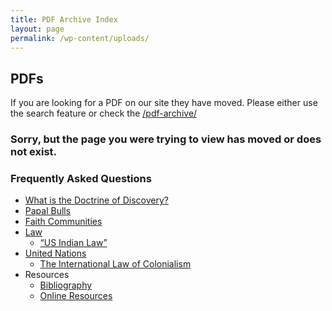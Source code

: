 ```yaml
---
title: PDF Archive Index
layout: page
permalink: /wp-content/uploads/
---
```

## PDFs
If you are looking for a PDF on our site they have moved. Please either use the search feature or check the [/pdf-archive/](/pdf-archive/)

### Sorry, but the page you were trying to view has moved or does not exist.
### Frequently Asked Questions
*   [What is the Doctrine of Discovery?](/what-is-the-doctrine-of-discovery/)
*   [Papal Bulls](/papal-bulls/)
*   [Faith Communities](/faith-communities/)
*   [Law](/law/)
    *  [“US Indian Law”](/us-indian-law-panel/)
*   [United Nations](/united-nations/)
    *  [The International Law of Colonialism](/the-doctrine-of-discovery-the-international-law-of-colonialism/)
*   Resources
      *   [Bibliography](/bibliography/)
      *   [Online Resources](/online-resources/)
